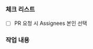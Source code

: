 ### 체크 리스트
<!-- 아래 항목들을 체크해 주세요. -->
- [ ] PR 요청 시 Assignees 본인 선택

### 작업 내용
<!-- 작업의 내용을 작성해 주세요. -->

